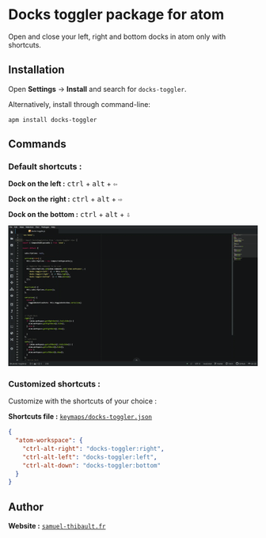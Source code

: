 # Docks toggler package for atom
 
Open and close your left, right and bottom docks in atom only with shortcuts.

Installation
------------
Open **Settings** → **Install** and search for `docks-toggler`.

Alternatively, install through command-line:

```
apm install docks-toggler
```


## Commands

### Default shortcuts :

**Dock on the left :** <kbd>ctrl</kbd> + <kbd>alt</kbd> + <kbd>⇦</kbd>

**Dock on the right :** <kbd>ctrl</kbd> + <kbd>alt</kbd> + <kbd>⇨</kbd>

**Dock on the bottom :** <kbd>ctrl</kbd> + <kbd>alt</kbd> + <kbd>⇩</kbd>


![Screenshot](https://github.com/samthib/docks-toggler/blob/master/docks-toggler.gif)


### Customized shortcuts :

Customize with the shortcuts of your choice :

**Shortcuts file :** [`keymaps/docks-toggler.json`](./keymaps/docks-toggler.json)

```json
{
  "atom-workspace": {
    "ctrl-alt-right": "docks-toggler:right",
    "ctrl-alt-left": "docks-toggler:left",
    "ctrl-alt-down": "docks-toggler:bottom"
  }
}
```

## Author

**Website :** [`samuel-thibault.fr`](http://samuel-thibault.fr)
